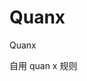 <!--
 * @LastEditors: vic-hu
 * @Description:
 * @FilePath: /README.md
 * @Date: 2022-09-02 19:51:20
 * @LastEditTime: 2022-09-02 19:51:55
 * @Author: vic-hu
-->
# Quanx
Quanx

自用 quan x 规则